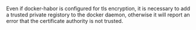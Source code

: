 Even if docker-habor is configured for tls encryption, it is necessary to add a trusted private registory to the docker daemon, otherwise it will report an error that the certificate authority is not trusted.
